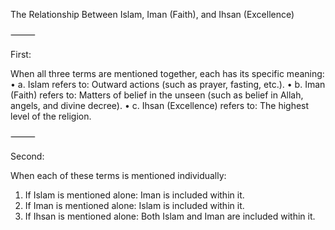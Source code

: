 The Relationship Between Islam, Iman (Faith), and Ihsan (Excellence)

⸻

First:

When all three terms are mentioned together, each has its specific meaning:
 • a. Islam refers to:
Outward actions (such as prayer, fasting, etc.).
 • b. Iman (Faith) refers to:
Matters of belief in the unseen (such as belief in Allah, angels, and divine decree).
 • c. Ihsan (Excellence) refers to:
The highest level of the religion.

⸻

Second:

When each of these terms is mentioned individually:
 1. If Islam is mentioned alone:
Iman is included within it.
 2. If Iman is mentioned alone:
Islam is included within it.
 3. If Ihsan is mentioned alone:
Both Islam and Iman are included within it.